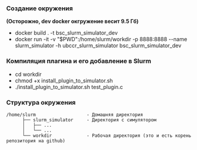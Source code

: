 ### Создание окружения
**(Осторожно, dev docker окгружение весит 9.5 Гб)**
- docker build . -t bsc_slurm_simulator_dev
- docker run -it -v "$PWD":/home/slurm/workdir -p 8888:8888 --name slurm_simulator -h ubccr_slurm_simulator bsc_slurm_simulator_dev

### Компиляция плагина и его добавление в Slurm
- cd workdir
- chmod +x install_plugin_to_simulator.sh
- ./install_plugin_to_simulator.sh test_plugin.c

### Структура окружения
```
/home/slurm                   - Домашняя директория
      ├── slurm_simulator     - Директория с симулятором
      │   ├── ...
      │   └── ...
      └── workdir             - Рабочая директория (это и есть корень репозитория на github)
```